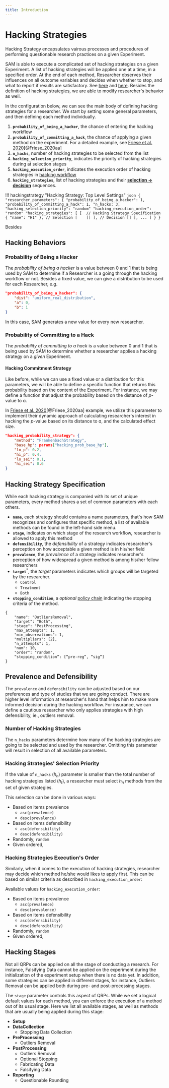 ```yaml
---
title: Introduction
---
```


# Hacking Strategies

Hacking Strategy encapsulates vairous processes and procedures of performing questionable research practices on a given Experiment.

SAM is able to execute a complicated set of hacking strategies on a given Experiment. A list of hacking strategies will be applied one at a time, in a specified order. At the end of each method, Researcher observes their influences on all outcome variables and decides when whether to stop, and what to report if results are satisfactory. See [here](design.md#hacking-strategy) and [here](flow.md#perform-research). Besides the definition of hacking strategies, we are able to modify researcher's behavior as well. 

In the configuration below, we can see the main body of defining hacking strategies for a researcher. We start by setting some general parameters, and then defining each method individually.

1. **`probability_of_being_a_hacker`**, the chance of entering the hacking workflow
2. **`probability_of_committing_a_hack`**, the chance of applying a given method on the experiment. For a detailed example, see [Friese et al. 2020](/examples/Friese_et_al_2020.md)[@Friese_2020aa]
3. **`n_hacks`**, number of hacking strategies to be selected from the list
3. **`hacking_selection_priority`**, indicates the priority of hacking strategies during at selection stages
4. **`hacking_execution_order`**, indicates the execution order of hacking strategies in [hacking workflow](research-workflow.md#hacking-workflow)
5. **`hacking_strategies`**, list of hacking strategies and their [**selection → decision**](/decision-strategies.md) sequences.

!!! hackingstrategy "Hacking Strategy: Top Level Settings"
    ```json
    {
      "researcher_parameters":
      {
        "probability_of_being_a_hacker": 1,
        "probability_of_committing_a_hack": 1,
        "n_hacks: 3,
        "hacking_selection_priority": "random"
        "hacking_execution_order": "random"
        "hacking_strategies": [
          [ 
             // Hacking Strategy Specification
             {
                 "name": "H1"
             },
             // Selection
             [   
              []
             ],
             // Decision
             []
          ],
          ...
        ]
      }
    }
    ```

Besides 

## Hacking Behaviors

### Probability of Being a Hacker

The *probability of being a hacker* is a value between 0 and 1 that is being used by SAM to determine if a Researcher is a going through the hacking workflow or not. Besides a fixed value, we can give a distribution to be used for each Researcher, e.g.

```json
"probability_of_being_a_hacker": {
	"dist": "uniform_real_distribution",
	"a": 0,
	"b": 1
} 
```

In this case, SAM generates a new value for every new researcher. 

### Probability of Committing to a Hack

The *probability of committing to a hack* is a value between 0 and 1 that is being used by SAM to determine whether a researcher applies a hacking strategy on a *given* Experiment. 

#### Hacking Commitment Strategy

Like before, while we can use a fixed value or a distribution for this parameters, we will be able to define a specific function that returns this probability based on the content of the Experiment. For instance, we may define a function that adjust the probability based on the distance of *p*-value to ɑ.

In [Friese et al. 2020](/examples/Friese_et_al_2020.md)[@Friese_2020aa] example, we utilize this parameter to implement their dynamic approach of calculating researcher's interest in hacking the *p*-value based on its distance to ɑ, and the calculated effect size.

```json
"hacking_probability_strategy": {
	"method": "FrankenbachStrategy",
	"base_hp": params["hacking_prob_base_hp"],
	"lo_p": 0.2,
	"hi_p": 0.4,
	"lo_sei": 0.1,
	"hi_sei": 0.6
}
```


## Hacking Strategy Specification

While each hacking strategy is companied with its set of unique parameters, every method shares a set of common parameters with each others. 

- **`name`**, each strategy should contains a name parameters, that's how SAM recognizes and configures that specific method, a list of available methods can be found in the left-hand side menu.
- **`stage`**, indicates on which stage of the research workflow, researcher is allowed to apply this method
- **`defensibility`**, the *defensibility* of a strategy indicates researcher's perception on how acceptable a given method is in his/her field
- **`prevalence`**, the *prevalence* of a strategy indicates researcher's perception of how widespread a given method is among his/her fellow researchers
- **`target`**<sup>*</sup>, the *target* parameters indicates which groups will be targeted by the researcher.
	- `Control`
	- `Treatment`
	- `Both`
- **`stopping_condition`**, a *optional* [policy chain](/decision-strategies.md#policy-chain) indicating the stopping criteria of the method.


```
{
	"name": "OutliersRemoval",
	"target": "Both",
	"stage": "PostProcessing",
	"max_attempts": 1,
	"min_observations": 1,
	"multipliers": [2],
	"n_attempts": 1,
	"num": 10,
	"order": "random",
	“stopping_condition”: [“pre-reg”, “sig”]
}
```

## Prevalence and Defensibility

The `prevalence` and `defensibility` can be adjusted based on our preferences and type of studies that we are going conduct. There are higher level information at researcher's hand that helps him to make more informed decision during the hacking workflow. For insurance, we can define a cautious researcher who only applies strategies with high defensibility, ie., outliers removal.

### Number of Hacking Strategies

The `n_hacks` parameters determine how many of the hacking strategies are going to be selected and used by the researcher. Omitting this parameter will result in selection of all available parameters.

### Hacking Strategies' Selection Priority

If the value of `n_hacks` (*h<sub>n</sub>*) parameter is smaller than the total number of hacking strategies listed (*h<sub>t</sub>*), a researcher must select *h<sub>n</sub>* methods from the set of given strategies.

This selection can be done in various ways:

- Based on items prevalence
	- `asc(prevalence)`
	- `desc(prevalence)`
- Based on items defensibility
	- `asc(defensibility)`
	- `desc(defensibility)`
- Randomly, `random`
- Given ordered, `‌`

### Hacking Strategies Execution's Order

Similarly, when it comes to the execution of hacking strategies, researcher may decide which method he/she would likes to apply first. This can be based on similar criteria as described in `hacking_execution_order`:

Available values for `hacking_execution_order`:

- Based on items prevalence
	- `asc(prevalence)`
	- `desc(prevalence)`
- Based on items defensibility
	- `asc(defensibility)`
	- `desc(defensibility)`
- Randomly, `random`
- Given ordered, `‌`

## Hacking Stages

Not all QRPs can be applied on all the stage of conducting a research. For instance, Falsifying Data cannot be applied on the experiment during the initialization of the experiment setup when there is no data yet. In addition, some strategies can be applied in different stages, for instance, Outliers Removal can be applied both during pre- and post-processing stages.

The `stage` parameter controls this aspect of QRPs. While we set a logical default values for each method, you can enforce the execution of a method out of its usual stage. Here we list all available stages, as well as methods that are usually being applied during this stage:

- **Setup**
- **DataCollection**
	- Stopping Data Collection
- **PreProcessing**
	- Outliers Removal
- **PostProcessing**
	- Outliers Removal
	- Optional Stopping
	- Fabricating Data
	- Falsifying Data
- **Reporting**
	- Questionable Rounding



